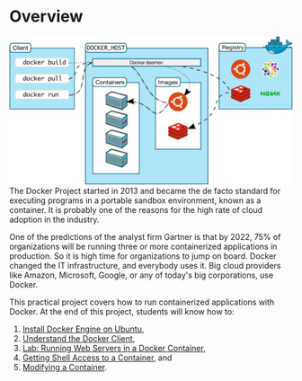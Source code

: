 # Overview
![Untitled](assets/overview.png)
The Docker Project started in 2013 and became the de facto standard for executing programs in a portable sandbox environment, known as a container. It is probably one of the reasons for the high rate of cloud adoption in the industry.

One of the predictions of the analyst firm Gartner is that by 2022, 75% of organizations will be running three or more containerized applications in production. So it is high time for organizations to jump on board. Docker changed the IT infrastructure, and everybody uses it. Big cloud providers like Amazon, Microsoft, Google, or any of today's big corporations, use Docker.

This practical project covers how to run containerized applications with Docker. At the end of this project, students will know how to:

1. [Install Docker Engine on Ubuntu](1-installing-docker-engine-on-ubuntu.md),
2. [Understand the Docker Client](2-the-docker-client.md),
3. [Lab: Running Web Servers in a Docker Container](3-lab-running-webservers-in-a-docker-container.md),
4. [Getting Shell Access to a Container](4-getting-shell-access-to-a-container.md), and
5. [Modifying a Container](5-modifying-a-container.md).
